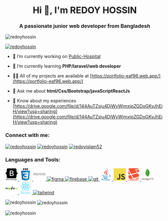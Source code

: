 <h1 align="center">Hi 👋, I'm REDOY HOSSIN</h1>
<h3 align="center">A passionate junior web developer from Bangladesh</h3>

<p align="left"> <img src="https://komarev.com/ghpvc/?username=redoyhossin&label=Profile%20views&color=0e75b6&style=flat" alt="redoyhossin" /> </p>

<p align="left"> <a href="https://github.com/ryo-ma/github-profile-trophy"><img src="https://github-profile-trophy.vercel.app/?username=redoyhossin" alt="redoyhossin" /></a> </p>

- 🔭 I’m currently working on [Public-Hospital](https://redoyhossin.github.io/Public-Hospital/)

- 🌱 I’m currently learning **PHP/laravel/web developer**

- 👨‍💻 All of my projects are available at [https://portfolio-eaf96.web.app/](https://portfolio-eaf96.web.app/)

- 💬 Ask me about **html/Css/Bootstrap/javaScriptReactJs**

- 📄 Know about my experiences [https://drive.google.com/file/d/144AuTZsju4DjWyWjmxipZGDoGKvJhEiH/view?usp=sharing](https://drive.google.com/file/d/144AuTZsju4DjWyWjmxipZGDoGKvJhEiH/view?usp=sharing)

<h3 align="left">Connect with me:</h3>
<p align="left">
<a href="https://linkedin.com/in/redoyhossin" target="blank"><img align="center" src="https://raw.githubusercontent.com/rahuldkjain/github-profile-readme-generator/master/src/images/icons/Social/linked-in-alt.svg" alt="redoyhossin" height="30" width="40" /></a>
<a href="https://fb.com/redoyhossin" target="blank"><img align="center" src="https://raw.githubusercontent.com/rahuldkjain/github-profile-readme-generator/master/src/images/icons/Social/facebook.svg" alt="redoyhossin" height="30" width="40" /></a>
<a href="https://instagram.com/redoyislam52" target="blank"><img align="center" src="https://raw.githubusercontent.com/rahuldkjain/github-profile-readme-generator/master/src/images/icons/Social/instagram.svg" alt="redoyislam52" height="30" width="40" /></a>
</p>

<h3 align="left">Languages and Tools:</h3>
<p align="left"> <a href="https://getbootstrap.com" target="_blank" rel="noreferrer"> <img src="https://raw.githubusercontent.com/devicons/devicon/master/icons/bootstrap/bootstrap-plain-wordmark.svg" alt="bootstrap" width="40" height="40"/> </a> <a href="https://www.w3schools.com/css/" target="_blank" rel="noreferrer"> <img src="https://raw.githubusercontent.com/devicons/devicon/master/icons/css3/css3-original-wordmark.svg" alt="css3" width="40" height="40"/> </a> <a href="https://expressjs.com" target="_blank" rel="noreferrer"> <img src="https://raw.githubusercontent.com/devicons/devicon/master/icons/express/express-original-wordmark.svg" alt="express" width="40" height="40"/> </a> <a href="https://www.figma.com/" target="_blank" rel="noreferrer"> <img src="https://www.vectorlogo.zone/logos/figma/figma-icon.svg" alt="figma" width="40" height="40"/> </a> <a href="https://firebase.google.com/" target="_blank" rel="noreferrer"> <img src="https://www.vectorlogo.zone/logos/firebase/firebase-icon.svg" alt="firebase" width="40" height="40"/> </a> <a href="https://git-scm.com/" target="_blank" rel="noreferrer"> <img src="https://www.vectorlogo.zone/logos/git-scm/git-scm-icon.svg" alt="git" width="40" height="40"/> </a> <a href="https://www.java.com" target="_blank" rel="noreferrer"> <img src="https://raw.githubusercontent.com/devicons/devicon/master/icons/java/java-original.svg" alt="java" width="40" height="40"/> </a> <a href="https://developer.mozilla.org/en-US/docs/Web/JavaScript" target="_blank" rel="noreferrer"> <img src="https://raw.githubusercontent.com/devicons/devicon/master/icons/javascript/javascript-original.svg" alt="javascript" width="40" height="40"/> </a> <a href="https://laravel.com/" target="_blank" rel="noreferrer"> <img src="https://raw.githubusercontent.com/devicons/devicon/master/icons/laravel/laravel-plain-wordmark.svg" alt="laravel" width="40" height="40"/> </a> <a href="https://www.mongodb.com/" target="_blank" rel="noreferrer"> <img src="https://raw.githubusercontent.com/devicons/devicon/master/icons/mongodb/mongodb-original-wordmark.svg" alt="mongodb" width="40" height="40"/> </a> <a href="https://nodejs.org" target="_blank" rel="noreferrer"> <img src="https://raw.githubusercontent.com/devicons/devicon/master/icons/nodejs/nodejs-original-wordmark.svg" alt="nodejs" width="40" height="40"/> </a> <a href="https://reactjs.org/" target="_blank" rel="noreferrer"> <img src="https://raw.githubusercontent.com/devicons/devicon/master/icons/react/react-original-wordmark.svg" alt="react" width="40" height="40"/> </a> <a href="https://tailwindcss.com/" target="_blank" rel="noreferrer"> <img src="https://www.vectorlogo.zone/logos/tailwindcss/tailwindcss-icon.svg" alt="tailwind" width="40" height="40"/> </a> </p>

<p><img align="left" src="https://github-readme-stats.vercel.app/api/top-langs?username=redoyhossin&show_icons=true&locale=en&layout=compact" alt="redoyhossin" /></p>

<p>&nbsp;<img align="center" src="https://github-readme-stats.vercel.app/api?username=redoyhossin&show_icons=true&locale=en" alt="redoyhossin" /></p>

<p><img align="center" src="https://github-readme-streak-stats.herokuapp.com/?user=redoyhossin&" alt="redoyhossin" /></p>
